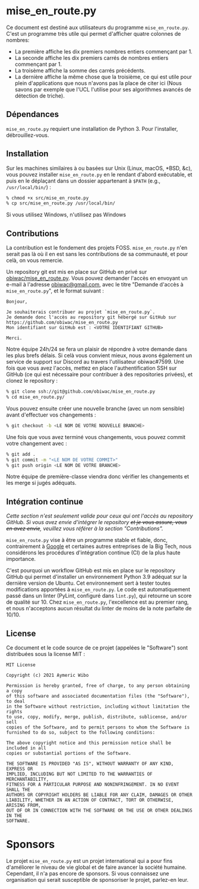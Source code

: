 # mise_en_route.py

Ce document est destiné aux utilisateurs du programme `mise_en_route.py`.
C'est un programme très utile qui permet d'afficher quatre colonnes de nombres:

- La première affiche les dix premiers nombres entiers commençant par 1.
- La seconde affiche les dix premiers carrés de nombres entiers commençant par 1.
- La troisème affiche la somme des carrés précédents.
- La dernière affiche la même chose que la troisième, ce qui est utile pour plein d'applications que nous n'avons pas la place de citer ici (Nous savons par exemple que l'UCL l'utilise pour ses algorithmes avancés de détection de triche).

## Dépendances

`mise_en_route.py` requiert une installation de Python 3.
Pour l'installer, débrouillez-vous.

## Installation

Sur les machines similaires à ou basées sur Unix (Linux, macOS, *BSD, &c), vous pouvez installer `mise_en_route.py` en le rendant d'abord exécutable, et puis en le déplaçant dans un dossier appartenant à `$PATH` (e.g., `/usr/local/bin/`) :

```sh
% chmod +x src/mise_en_route.py
% cp src/mise_en_route.py /usr/local/bin/
```

Si vous utilisez Windows, n'utilisez pas Windows

## Contributions

La contribution est le fondement des projets FOSS.
`mise_en_route.py` n'en serait pas là où il en est sans les contributions de sa communauté, et pour celà, on vous remercie.

Un repository git est mis en place sur GitHub en privé sur [obiwac/mise_en_route.py](https://github.com/obiwac/mise_en_route.py). Vous pouvez demander l'accès en envoyant un e-mail à l'adresse obiwac@gmail.com, avec le titre "Demande d'accès à `mise_en_route.py`", et le format suivant :

```
Bonjour,

Je souhaiterais contribuer au projet `mise_en_route.py`.
Je demande donc l'accès au repository git hébergé sur GitHub sur https://github.com/obiwac/mise_en_route.py
Mon identifiant sur GitHub est : <VOTRE IDENTIFIANT GITHUB>

Merci.
```

Notre équipe 24h/24 se fera un plaisir de répondre à votre demande dans les plus brefs délais.
Si celà vous convient mieux, nous avons également un service de support sur Discord au travers l'utilisateur obiwac#7599.
Une fois que vous avez l'accès, mettez en place l'authentification SSH sur GitHub (ce qui est nécessaire pour contribuer à des repositories privées), et clonez le repository :

```sh
% git clone ssh://git@github.com/obiwac/mise_en_route.py
% cd mise_en_route.py/
```

Vous pouvez ensuite créer une nouvelle branche (avec un nom sensible) avant d'effectuer vos changements :

```sh
% git checkout -b <LE NOM DE VOTRE NOUVELLE BRANCHE>
```

Une fois que vous avez terminé vous changements, vous pouvez commit votre changement avec :

```sh
% git add .
% git commit -m "<LE NOM DE VOTRE COMMIT>"
% git push origin <LE NOM DE VOTRE BRANCHE>
```

Notre équipe de première-classe viendra donc vérifier les changements et les merge si jugés adéquats.

## Intégration continue

*Cette section n'est seulement valide pour ceux qui ont l'accès au repository GitHub.*
*Si vous avez envie d'intégrer le repository ~~et je vous assure, vous en avez envie~~, veuillez vous référer à la section "Contributions".*

`mise_en_route.py` vise à être un programme stable et fiable, donc, contrairement à [Google](https://static.googleusercontent.com/media/www.google.com/en//appsstatus/dashboard/ir/fw6156fs1panucr.pdf) et certaines autres entreprises de la Big Tech, nous considérons les procédures d'intégration continue (CI) de la plus haute importance.

C'est pourquoi un workflow GitHub est mis en place sur le repository GitHub qui permet d'installer un environnement Python 3.9 adéquat sur la dernière version de Ubuntu.
Cet environnement sert à tester toutes modifications apportées à `mise_en_route.py`.
Le code est automatiquement passé dans un linter (PyLint, configuré dans `lint.py`), qui retourne un score de qualité sur 10.
Chez `mise_en_route.py`, l'excellence est au premier rang, et nous n'acceptons aucun résultat du linter de moins de la note parfaite de 10/10.

## License

Ce document et le code source de ce projet (appelées le "Software") sont distribuées sous la license MIT :

```
MIT License

Copyright (c) 2021 Aymeric Wibo

Permission is hereby granted, free of charge, to any person obtaining a copy
of this software and associated documentation files (the "Software"), to deal
in the Software without restriction, including without limitation the rights
to use, copy, modify, merge, publish, distribute, sublicense, and/or sell
copies of the Software, and to permit persons to whom the Software is
furnished to do so, subject to the following conditions:

The above copyright notice and this permission notice shall be included in all
copies or substantial portions of the Software.

THE SOFTWARE IS PROVIDED "AS IS", WITHOUT WARRANTY OF ANY KIND, EXPRESS OR
IMPLIED, INCLUDING BUT NOT LIMITED TO THE WARRANTIES OF MERCHANTABILITY,
FITNESS FOR A PARTICULAR PURPOSE AND NONINFRINGEMENT. IN NO EVENT SHALL THE
AUTHORS OR COPYRIGHT HOLDERS BE LIABLE FOR ANY CLAIM, DAMAGES OR OTHER
LIABILITY, WHETHER IN AN ACTION OF CONTRACT, TORT OR OTHERWISE, ARISING FROM,
OUT OF OR IN CONNECTION WITH THE SOFTWARE OR THE USE OR OTHER DEALINGS IN THE
SOFTWARE.
```

# Sponsors

Le projet `mise_en_route.py` est un projet international qui a pour fins d'améliorer le niveau de vie global et de faire avancer la société humaine.
Cependant, il n'a pas encore de sponsors.
Si vous connaissez une organisation qui serait susceptible de sponsoriser le projet, parlez-en leur.
